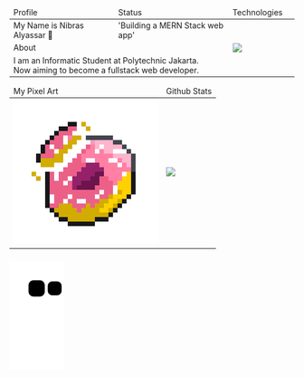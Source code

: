 <table>
    <thead>
        <tr>
            <td>Profile</td>
            <td>Status</td>
            <td>Technologies</td>
        </tr>
    </thead>
    <tbody>
        <tr>
            <td>My Name is Nibras Alyassar 👋</td>
            <td>'Building a MERN Stack web app'</td>
            <td rowspan="3"><img align="left" src="https://skillicons.dev/icons?i=react,nodejs,express,mongodb,php,html,css,tailwind,javascript,git,github,mysql,cpp,java&perline=7" /><td>
        </tr>
        <tr>
          <td colspan="2">About</td>
        </tr>
        <tr>
            <td colspan="2"> I am an Informatic Student at Polytechnic Jakarta. <br/>
                Now aiming to become a fullstack web developer.
            </td>
        </tr>  
    </tbody>
</table>

<table >
    <thead>
        <tr>
            <td>My Pixel Art</td>
            <td>Github Stats</td>
        </tr>
    </thead>
    <tbody>
        <tr>
            <td><img  src="https://github.com/dev4ult/dev4ult/blob/main/animatedDonut2.gif" /></td>
            <td> <img src="https://streak-stats.demolab.com/?user=dev4ult&theme=dark" /></td>
        </tr>
    </tbody>
</table>

###

<img align="center" src="https://github.com/dev4ult/dev4ult/blob/output/github-contribution-grid-snake.svg" />

###
